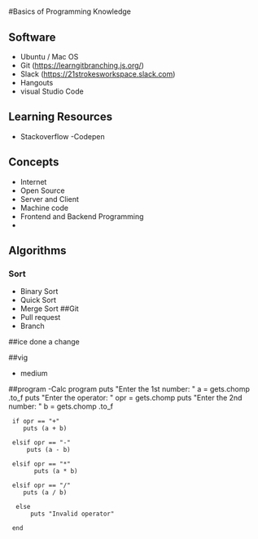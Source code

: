 #
#Basics of Programming Knowledge

## Software
 - Ubuntu / Mac OS 
 - Git (https://learngitbranching.js.org/)
 - Slack (https://21strokesworkspace.slack.com)
 - Hangouts
 - visual Studio Code

## Learning Resources
 - Stackoverflow
 -Codepen

## Concepts
 - Internet
 - Open Source
 - Server and Client 
 - Machine code 
 - Frontend and Backend Programming 
 - 
## Algorithms
 ### Sort
  - Binary Sort 
  - Quick Sort
  - Merge Sort
 ##Git
- Pull request
- Branch
 
 ##ice 
 done a change

 ##vig
 - medium

 ##program
  -Calc program
    puts "Enter the 1st number: "
    a = gets.chomp .to_f
    puts "Enter the operator: "
    opr = gets.chomp
    puts "Enter the 2nd number: "
    b = gets.chomp .to_f


     if opr == "+"
        puts (a + b)

     elsif opr == "-"
         puts (a - b)

     elsif opr == "*"
           puts (a * b)

     elsif opr == "/"
        puts (a / b)

      else
          puts "Invalid operator"

     end
